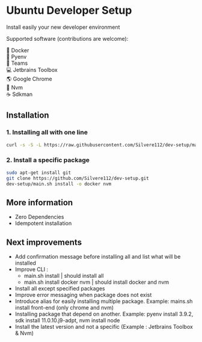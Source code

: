 # Ubuntu Developer Setup
Install easily your new developer environment

Supported software (contributions are welcome):

:whale: Docker <br/>
:snake: Pyenv <br/>
:office: Teams <br/>
:computer: Jetbrains Toolbox <br/>
:earth_americas: Google Chrome <br/>
:hammer: Nvm <br/>
:coffee: Sdkman <br/>

## Installation

### 1. Installing all with one line
```bash
curl -s -S -L https://raw.githubusercontent.com/Silvere112/dev-setup/main/install.sh | bash
```

### 2. Install a specific package
```bash
sudo apt-get install git
git clone https://github.com/Silvere112/dev-setup.git
dev-setup/main.sh install -o docker nvm
```

## More information
* Zero Dependencies
* Idempotent installation

## Next improvements
* Add confirmation message before installing all and list what will be installed
* Improve CLI :
  * main.sh install | should install all
  * main.sh install docker nvm | should install docker and nvm
* Install all except specified packages
* Improve error messaging when package does not exist
* Introduce alias for easily installing multiple package. Example: mains.sh install front-end (only chrome and nvm)
* Installing package that depend on another. Example: pyenv install 3.9.2, sdk install 11.0.10.j9-adpt, nvm install node
* Install the latest version and not a specific (Example : Jetbrains Toolbox & Nvm)